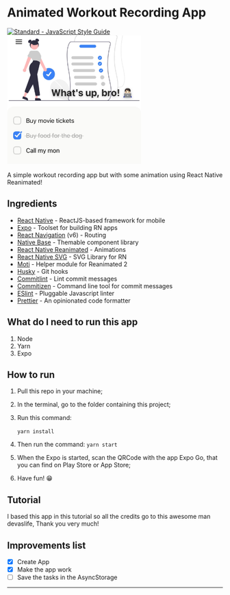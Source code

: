 # Animated Workout Recording App

<a href="https://standardjs.com/">
  <img src="https://img.shields.io/badge/code_style-standard-brightgreen.svg" alt="Standard - JavaScript Style Guide">
</a>

<img src="doc/thumb.jpeg" height="300" />

A simple workout recording app but with some animation using React Native Reanimated!

## Ingredients

- [React Native](https://reactnative.dev/) - ReactJS-based framework for mobile
- [Expo](https://expo.dev/) - Toolset for building RN apps
- [React Navigation](https://reactnavigation.org/) (v6) - Routing
- [Native Base](https://nativebase.io/) - Themable component library
- [React Native Reanimated](https://docs.swmansion.com/react-native-reanimated/) - Animations
- [React Native SVG](https://github.com/react-native-svg/react-native-svg) - SVG Library for RN
- [Moti](https://moti.fyi/) - Helper module for Reanimated 2
- [Husky](https://github.com/typicode/husky) - Git hooks
- [Commitlint](https://github.com/conventional-changelog/commitlint) - Lint commit messages
- [Commitizen](https://github.com/commitizen/cz-cli) - Command line tool for commit messages
- [ESlint](https://eslint.org/) - Pluggable Javascript linter
- [Prettier](https://prettier.io/) - An opinionated code formatter

## What do I need to run this app

1. Node
2. Yarn
3. Expo

## How to run

1. Pull this repo in your machine;
2. In the terminal, go to the folder containing this project;
3. Run this command:

    ```yarn install```

4. Then run the command:
    ```yarn start```

5. When the Expo is started, scan the QRCode with the app Expo Go, that you can find on Play Store or App Store;
6. Have fun! 😁

## Tutorial
I based this app in this tutorial so all the credits go to this awesome man devaslife, Thank you very much!

## Improvements list

- [x] Create App
- [x] Make the app work
- [ ] Save the tasks in the AsyncStorage

<hr />